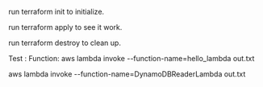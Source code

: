 run terraform init to initialize.

run terraform apply to see it work.

run terraform destroy to clean up.

Test : Function: 
aws lambda invoke --function-name=hello_lambda out.txt

aws lambda invoke --function-name=DynamoDBReaderLambda out.txt